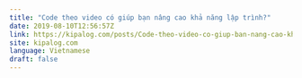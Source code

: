 ```yaml
---
title: "Code theo video có giúp bạn nâng cao khả năng lập trình?"
date: 2019-08-10T12:56:57Z
link: https://kipalog.com/posts/Code-theo-video-co-giup-ban-nang-cao-kha-nang-lap-trinh?utm_medium=RSS&utm_source=news.12bit.vn
site: kipalog.com
language: Vietnamese
draft: false
---
```

